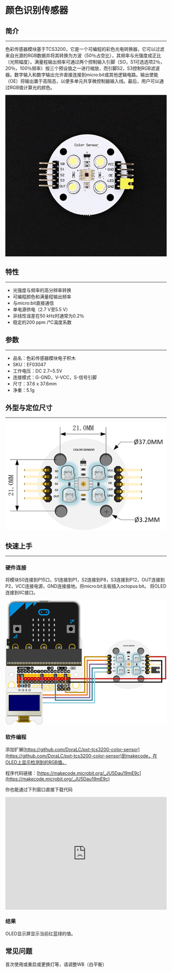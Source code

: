 # 颜色识别传感器

## 简介
---

色彩传感器模块基于TCS3200，它是一个可编程的彩色光电转换器，它可以过滤来自光源的RGB数据并将其转换为方波（50％占空比），其频率与光强度成正比（光照幅度）。满量程输出频率可通过两个控制输入引脚（SO，S1可选选项2％，20％，100％频率）按三个预设值之一进行缩放，而引脚S2，S3控制RGB滤波器。数字输入和数字输出允许直接连接到micro:bit或其他逻辑电路。输出使能（OE）将输出置于高阻态，以便多单元共享微控制器输入线。最后，用户可以通过RGB值计算光的颜色。

![](./images/03047_00.jpg)

## 特性 
---
- 光强度与频率的高分辨率转换
- 可编程颜色和满量程输出频率
- 与micro:bit直接通信
- 单电源供电（2.7 V至5.5 V）
- 非线性误差在50 kHz时通常为0.2％
- 稳定的200 ppm /°C温度系数

## 参数
---
- 品名：色彩传感器模块电子积木
- SKU：EF03047
- 工作电压：DC 2.7~5.5V
- 连接模式：G-GND，V-VCC，S-信号引脚
- 尺寸：37.6 x 37.6mm
- 净重：5.1g

## 外型与定位尺寸  
---

![](./images/03047_01.png)

## 快速上手  
---  
### 硬件连接  

将模块S0连接到P15口，S1连接到P1，S2连接到P8，S3连接到P12，OUT连接到P2，VCC连接电源，GND连接接地。将micro:bit主板插入octopus:bit。
将OLED连接到IIC接口。

![](./images/03047_02.png)

### 软件编程  

添加扩展[https://github.com/DoraLC/pxt-tcs3200-color-sensor](https://github.com/DoraLC/pxt-tcs3200-color-sensor)到makecode，在OLED上显示检测到的RGB值。

程序代码链接：[https://makecode.microbit.org/_JU5Dau19mE9c](https://makecode.microbit.org/_JU5Dau19mE9c)

你也能通过下列窗口直接下载代码
<div style="position:relative;height:0;padding-bottom:70%;overflow:hidden;"><iframe style="position:absolute;top:0;left:0;width:100%;height:100%;" src="https://makecode.microbit.org/#pub:_JU5Dau19mE9c" frameborder="0" sandbox="allow-popups allow-forms allow-scripts allow-same-origin"></iframe></div>

### 结果  

OLED显示屏显示当前红蓝绿的值。

## 常见问题

首次使用或重启或更换灯等，请调整WB（白平衡）